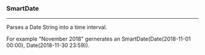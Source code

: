 ### SmartDate
-------------
Parses a Date String into a time interval. 

For example "November 2018" gernerates an SmartDate(Date(2018-11-01 00:00), Date(2018-11-30 23:59)).